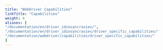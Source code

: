 ```yaml
---
title: "WebDriver Capabilities"
linkTitle: "Capabilities"
weight: 4
aliases: [
"/documentation/en/driver_idiosyncrasies/",
"/documentation/en/driver_idiosyncrasies/driver_specific_capabilities/",
"/documentation/webdriver/capabilities/driver_specific_capabilities/"
]
---
```

